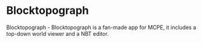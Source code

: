 # Blocktopograph
Blocktopograph - Blocktopograph is a fan-made app for MCPE, it includes a top-down world viewer and a NBT editor.
